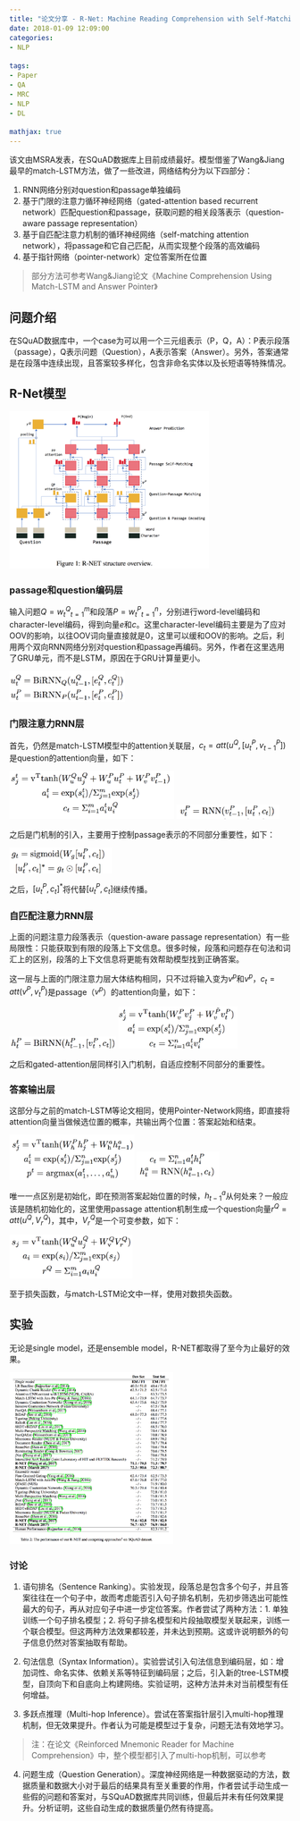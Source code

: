 ```yaml
---
title: "论文分享 - R-Net: Machine Reading Comprehension with Self-Matching Networks"
date: 2018-01-09 12:09:00
categories:
- NLP

tags: 
- Paper
- QA
- MRC
- NLP
- DL

mathjax: true
---
```


该文由MSRA发表，在SQuAD数据库上目前成绩最好。模型借鉴了Wang&Jiang最早的match-LSTM方法，做了一些改进，网络结构分为以下四部分：

1. RNN网络分别对question和passage单独编码
2. 基于门限的注意力循环神经网络（gated-attention based recurrent network）匹配question和passage，获取问题的相关段落表示（question-aware passage representation）
3. 基于自匹配注意力机制的循环神经网络（self-matching attention network），将passage和它自己匹配，从而实现整个段落的高效编码
4. 基于指针网络（pointer-network）定位答案所在位置
<!-- more -->

> 部分方法可参考Wang&Jiang论文《Machine Comprehension Using Match-LSTM and Answer Pointer》

## 问题介绍

在SQuAD数据库中，一个case为可以用一个三元组表示（P，Q，A）：P表示段落（passage），Q表示问题（Question），A表示答案（Answer）。另外，答案通常是在段落中连续出现，且答案较多样化，包含非命名实体以及长短语等特殊情况。

## R-Net模型

<img src="/images/r-net-model.png" style="zoom:35%" />

### passage和question编码层

输入问题$Q={w_t^Q}_{t=1}^m$和段落$P={w_t^P}_{t=1}^n$，分别进行word-level编码和character-level编码，得到向量$e$和$c$。这里character-level编码主要是为了应对OOV的影响，以往OOV词向量直接就是0，这里可以缓和OOV的影响。之后，利用两个双向RNN网络分别对question和passage再编码。另外，作者在这里选用了GRU单元，而不是LSTM，原因在于GRU计算量更小。

<img src="/images/r-net-encoder.png" style="zoom:35%" />

### 门限注意力RNN层

首先，仍然是match-LSTM模型中的attention关联层，$c_t=att(u^Q,[u_t^P,v_{t-1}^P])$是question的attention向量，如下：

<img src="/images/r-net-attention1.png" style="zoom:35%" />

<img src="/images/r-net-attention2.png" style="zoom:35%" />

之后是门机制的引入，主要用于控制passage表示的不同部分重要性，如下：

<img src="/images/r-net-gated.png" style="zoom:35%" />

之后，$[u_t^P,c_t]^*$将代替$[u_t^P,c_t]$继续传播。

### 自匹配注意力RNN层

上面的问题注意力段落表示（question-aware passage representation）有一些局限性：只能获取到有限的段落上下文信息。很多时候，段落和问题存在句法和词汇上的区别，段落的上下文信息将更能有效帮助模型找到正确答案。

这一层与上面的门限注意力层大体结构相同，只不过将输入变为$v^p$和$v^p$，$c_t=att(v^P,v_t^P)$是passage（$v^p$）的attention向量，如下：

<img src="/images/r-net-self-matching1.png" style="zoom:35%" />
<img src="/images/r-net-self-matching2.png" style="zoom:35%" />

之后和gated-attention层同样引入门机制，自适应控制不同部分的重要性。

### 答案输出层

这部分与之前的match-LSTM等论文相同，使用Pointer-Network网络，即直接将attention向量当做候选位置的概率，共输出两个位置：答案起始和结束。

<img src="/images/r-net-ptr-net1.png" style="zoom:35%" />
<img src="/images/r-net-ptr-net2.png" style="zoom:35%" />

唯一一点区别是初始化，即在预测答案起始位置的时候，$h_{t-1}^a$从何处来？一般应该是随机初始化的，这里使用passage attention机制生成一个question向量$r^Q=att(u^Q,V_r^Q)$，其中，$V_r^Q$是一个可变参数，如下：

<img src="/images/r-net-ptr-net3.png" style="zoom:35%" />

至于损失函数，与match-LSTM论文中一样，使用对数损失函数。

## 实验

无论是single model，还是ensemble model，R-NET都取得了至今为止最好的效果。

<img src="/images/r-net-result.png" style="zoom:30%" />

### 讨论

1. 语句排名（Sentence Ranking）。实验发现，段落总是包含多个句子，并且答案往往在一个句子中，故而考虑能否引入句子排名机制，先初步筛选出可能性最大的句子，再从对应句子中进一步定位答案。作者尝试了两种方法：1. 单独训练一个句子排名模型；2. 将句子排名模型和片段抽取模型关联起来，训练一个联合模型。但这两种方法效果都较差，并未达到预期。这或许说明额外的句子信息仍然对答案抽取有帮助。

2. 句法信息（Syntax Information）。实验尝试引入句法信息到编码层，如：增加词性、命名实体、依赖关系等特征到编码层；之后，引入新的tree-LSTM模型，自顶向下和自底向上构建网络。实验证明，这种方法并未对当前模型有任何增益。

3. 多跃点推理（Multi-hop Inference）。尝试在答案指针层引入multi-hop推理机制，但无效果提升。作者认为可能是模型过于复杂，问题无法有效地学习。
> 注：在论文《Reinforced Mnemonic Reader for Machine Comprehension》中，整个模型都引入了multi-hop机制，可以参考

4. 问题生成（Question Generation）。深度神经网络是一种数据驱动的方法，数据质量和数据大小对于最后的结果具有至关重要的作用，作者尝试手动生成一些假的问题和答案对，与SQuAD数据库共同训练，但最后并未有任何效果提升。分析证明，这些自动生成的数据质量仍然有待提高。
